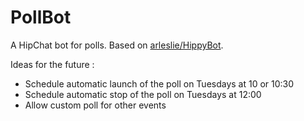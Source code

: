 # PollBot

A HipChat bot for polls. Based on [arleslie/HippyBot](https://github.com/arleslie/HippyBot).

Ideas for the future :
* Schedule automatic launch of the poll on Tuesdays at 10 or 10:30
* Schedule automatic stop of the poll on Tuesdays at 12:00
* Allow custom poll for other events